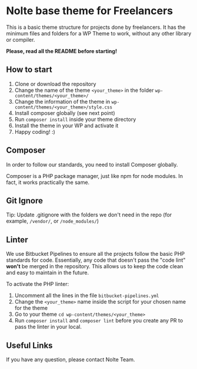 # Nolte base theme for Freelancers
This is a basic theme structure for projects done by freelancers. 
It has the minimum files and folders for a WP Theme to work, without any other library or compiler.

**Please, read all the README before starting!**

## How to start
1. Clone or download the repository
2. Change the name of the theme `<your_theme>` in the folder `wp-content/themes/<your_theme>/`
3. Change the information of the theme in `wp-content/themes/<your_theme>/style.css`
4. Install composer globally (see next point)
5. Run `composer install` inside your theme directory
6. Install the theme in your WP and activate it
7. Happy coding! :)

## Composer
In order to follow our standards, you need to install Composer globally. 

Composer is a PHP package manager, just like npm for node modules. In fact, it works practically the same.

## Git Ignore
Tip: Update .gitignore with the folders we don't need in the repo (for example, `/vendor/`, or `/node_modules/`)

## Linter
We use Bitbucket Pipelines to ensure all the projects follow the basic PHP standards for code. Essentially, any code
that doesn't pass the "code lint" **won't** be merged in the repository. This allows us to keep the code
clean and easy to maintain in the future.

To activate the PHP linter: 
1. Uncomment all the lines in the file `bitbucket-pipelines.yml`
2. Change the `<your_theme>` name inside the script for your chosen name for the theme
3. Go to your theme `cd wp-content/themes/<your_theme>` 
4. Run `composer install` and `composer lint` before you create any PR to pass the linter in your local.

## Useful Links
[WP Template Hierarchy]: https://developer.wordpress.org/themes/basics/template-hierarchy/
[Composer]: https://getcomposer.org/
[Bitbucket Pipelines]: https://bitbucket.org/product/features/pipelines

If you have any question, please contact Nolte Team.